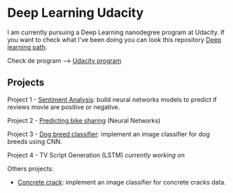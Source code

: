 # Deep Learning Udacity

I am currently pursuing a Deep Learning nanodegree program at Udacity. If you want to check what I've been doing you can look this repository [Deep learning path](https://github.com/HannaLAguilar/Deep_Learning_path).

Check de program --> [Udacity program](https://www.udacity.com/course/deep-learning-nanodegree--nd101)

## Projects

Project 1 - [Sentiment Analysis](https://github.com/HannaLAguilar/Sentiment_analysis): build neural networks models to predict if reviews movie are positive or negative.

Project 2 - [Predicting bike sharing](https://github.com/HannaLAguilar/Predicting_bike_sharing) (Neural Networks)

Project 3 - [Dog breed classifier](https://github.com/HannaLAguilar/Dog-_Identification_CNN): implement an image classifier for dog breeds using CNN.

Project 4 - TV Script Generation (LSTM) *currently working on* 

Others projects:

* [Concrete crack](https://github.com/HannaLAguilar/Concrete_Crack_Classification): implement an image classifier for concrete cracks data.











